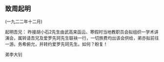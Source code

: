 ## 致周起明

(一九二二年十二月)

起明吾兄：
昨接胡小石2先生由武高来函云、寒假时当地教职员会拟组织一学术讲演会，属转请吾兄及爱罗先珂先生联袂一行，一切旅费均出该会供给，弟亦拟前往一游。务希俯允，并转约爱罗先珂先生。如何？盼复！

弟李大钊

